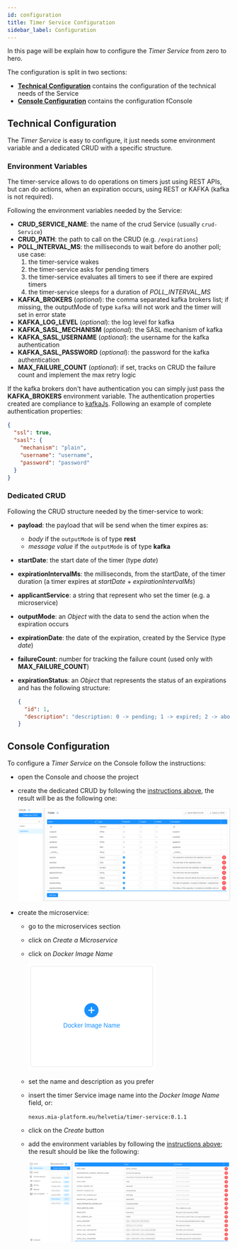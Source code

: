 ```yaml
---
id: configuration
title: Timer Service Configuration
sidebar_label: Configuration
---
```

In this page will be explain how to configure the _Timer Service_ from zero to hero.

The configuration is split in two sections:

- [**Technical Configuration**](#technical-configuration) contains the configuration of the technical needs of the Service
- [**Console Configuration**](#dev-ops-console-configuration) contains the configuration fConsole

## Technical Configuration

The _Timer Service_ is easy to configure, it just needs some environment variable and a dedicated CRUD with a specific structure.

### Environment Variables

The timer-service allows to do operations on timers just using REST APIs, but can do actions, when an expiration occurs, using REST or KAFKA (kafka is not required).

Following the environment variables needed by the Service:

- **CRUD_SERVICE_NAME**: the name of the crud Service (usually `crud-Service`)
- **CRUD_PATH**: the path to call on the CRUD (e.g. `/expirations`)
- **POLL_INTERVAL_MS**: the milliseconds to wait before do another poll; use case:
    1. the timer-service wakes
    2. the timer-service asks for pending timers
    3. the timer-service evaluates all timers to see if there are expired timers
    4. the timer-service sleeps for a duration of *POLL_INTERVAL_MS*
- **KAFKA_BROKERS** (*optional*): the comma separated kafka brokers list; if missing, the outputMode of type `kafka` will not work and the timer will set in error state
- **KAFKA_LOG_LEVEL** (*optional*): the log level for kafka
- **KAFKA_SASL_MECHANISM** (*optional*): the SASL mechanism of kafka
- **KAFKA_SASL_USERNAME** (*optional*): the username for the kafka authentication
- **KAFKA_SASL_PASSWORD** (*optional*): the password for the kafka authentication
- **MAX_FAILURE_COUNT** (*optional*): if set, tracks on CRUD the failure count and implement the max retry logic

If the kafka brokers don't have authentication you can simply just pass the **KAFKA_BROKERS** environment variable.
The authentication properties created are compliance to [kafkaJs](https://kafka.js.org/).
Following an example of complete authentication properties:

```json
{
  "ssl": true,
  "sasl": {
    "mechanism": "plain",
    "username": "username",
    "password": "password"
  }
}
```

### Dedicated CRUD

Following the CRUD structure needed by the timer-service to work:

- **payload**: the payload that will be send when the timer expires as:
  - *body* if the `outputMode` is of type **rest**
  - *message value* if the `outputMode` is of type **kafka**
- **startDate**: the start date of the timer (type *date*)
- **expirationIntervalMs**: the milliseconds, from the startDate, of the timer duration (a timer expires at *startDate* + *expirationIntervalMs*)
- **applicantService**: a string that represent who set the timer (e.g. a microservice)
- **outputMode**: an *Object* with the data to send the action when the expiration occurs
- **expirationDate**: the date of the expiration, created by the Service (type *date*)
- **failureCount**: number for tracking the failure count (used only with **MAX_FAILURE_COUNT**)
- **expirationStatus**: an *Object* that represents the status of an expirations and has the following structure:

    ```json
    {
      "id": 1,
      "description": "description: 0 -> pending; 1 -> expired; 2 -> aborted; 3 -> error"
    }
    ```

## Console Configuration

To configure a _Timer Service_ on the Console follow the instructions:

- open the Console and choose the project
- create the dedicated CRUD by following the [instructions above](#dedicated-crud), the result will be as the following one:

    ![alt_image](img/CRUD_expirations.png)

- create the microservice:
  - go to the microservices section
  - click on _Create a Microservice_
  - click on _Docker Image Name_

      ![alt_image](img/Microservices_Docker_image_name.png)

  - set the name and description as you prefer
  - insert the timer Service image name into the _Docker Image Name_ field, or:

      `nexus.mia-platform.eu/helvetia/timer-service:0.1.1`

  - click on the _Create_ button
  - add the environment variables by following the [instructions above](#environment-variables); the result should be like the following:

      ![alt_image](img/Microservices_environment_variables.png)
